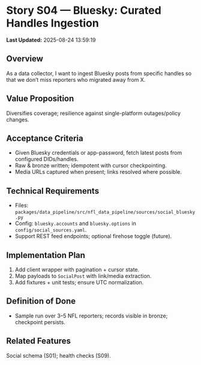 # Story S04 — Bluesky: Curated Handles Ingestion

**Last Updated:** 2025-08-24 13:59:19

## Overview
As a data collector, I want to ingest Bluesky posts from specific handles so that we don’t miss reporters who migrated away from X.

## Value Proposition
Diversifies coverage; resilience against single-platform outages/policy changes.

## Acceptance Criteria
- Given Bluesky credentials or app-password, fetch latest posts from configured DIDs/handles.
- Raw & bronze written; idempotent with cursor checkpointing.
- Media URLs captured when present; links resolved where possible.

## Technical Requirements
- Files: `packages/data_pipeline/src/nfl_data_pipeline/sources/social_bluesky.py`
- Config: `bluesky.accounts` and `bluesky.options` in `config/social_sources.yaml`.
- Support REST feed endpoints; optional firehose toggle (future).

## Implementation Plan
1. Add client wrapper with pagination + cursor state.
2. Map payloads to `SocialPost` with link/media extraction.
3. Add fixtures + unit tests; ensure UTC normalization.

## Definition of Done
- Sample run over 3–5 NFL reporters; records visible in bronze; checkpoint persists.

## Related Features
Social schema (S01); health checks (S09).
